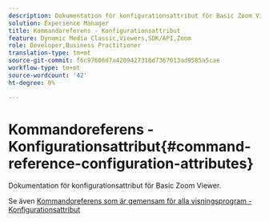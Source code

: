 ```yaml
---
description: Dokumentation för konfigurationsattribut för Basic Zoom Viewer.
solution: Experience Manager
title: Kommandoreferens - Konfigurationsattribut
feature: Dynamic Media Classic,Viewers,SDK/API,Zoom
role: Developer,Business Practitioner
translation-type: tm+mt
source-git-commit: f6c97606d7a4209427316d7367013ad9585a5cae
workflow-type: tm+mt
source-wordcount: '42'
ht-degree: 0%

---
```



# Kommandoreferens - Konfigurationsattribut{#command-reference-configuration-attributes}

Dokumentation för konfigurationsattribut för Basic Zoom Viewer.

<!--<a id="section_F52FF0F139604447A870ABE6E1C03444"></a>-->

Se även [Kommandoreferens som är gemensam för alla visningsprogram - Konfigurationsattribut](../../../r-html5-viewer-20-cmdref-configattrib/r-html5-viewer-20-cmdref-configattrib.md#concept-850e0f2c49b949deb7cfbfd330d329bd)
